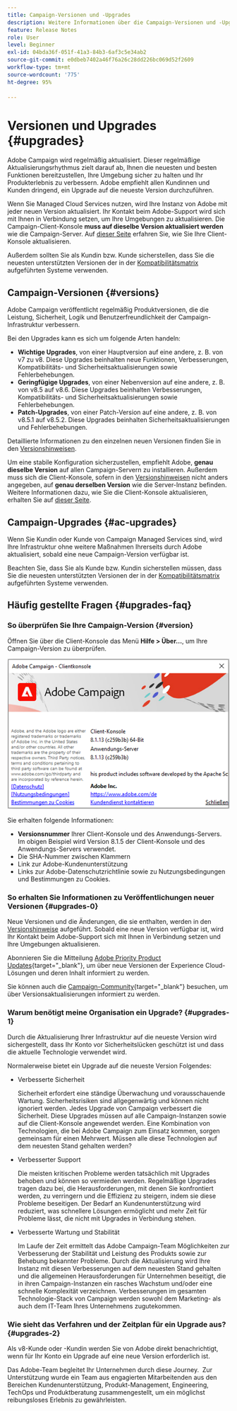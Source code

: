 ```yaml
---
title: Campaign-Versionen und -Upgrades
description: Weitere Informationen über die Campaign-Versionen und -Upgrades
feature: Release Notes
role: User
level: Beginner
exl-id: 04bda36f-051f-41a3-84b3-6af3c5e34ab2
source-git-commit: e0dbeb7402a46f76a26c28dd226bc069d52f2609
workflow-type: tm+mt
source-wordcount: '775'
ht-degree: 95%

---
```


# Versionen und Upgrades {#upgrades}

Adobe Campaign wird regelmäßig aktualisiert. Dieser regelmäßige Aktualisierungsrhythmus zielt darauf ab, Ihnen die neuesten und besten Funktionen bereitzustellen, Ihre Umgebung sicher zu halten und Ihr Produkterlebnis zu verbessern. Adobe empfiehlt allen Kundinnen und Kunden dringend, ein Upgrade auf die neueste Version durchzuführen.

Wenn Sie Managed Cloud Services nutzen, wird Ihre Instanz von Adobe mit jeder neuen Version aktualisiert. Ihr Kontakt beim Adobe-Support wird sich mit Ihnen in Verbindung setzen, um Ihre Umgebungen zu aktualisieren. Die Campaign-Client-Konsole **muss auf dieselbe Version aktualisiert werden** wie die Campaign-Server. Auf [dieser Seite](../start/connect.md#upgrade-ac-console) erfahren Sie, wie Sie Ihre Client-Konsole aktualisieren.

Außerdem sollten Sie als Kundin bzw. Kunde sicherstellen, dass Sie die neuesten unterstützten Versionen der in der [Kompatibilitätsmatrix](compatibility-matrix.md) aufgeführten Systeme verwenden.

## Campaign-Versionen {#versions}

Adobe Campaign veröffentlicht regelmäßig Produktversionen, die die Leistung, Sicherheit, Logik und Benutzerfreundlichkeit der Campaign-Infrastruktur verbessern.

Bei den Upgrades kann es sich um folgende Arten handeln:

* **Wichtige Upgrades**, von einer Hauptversion auf eine andere, z. B. von v7 zu v8. Diese Upgrades beinhalten neue Funktionen, Verbesserungen, Kompatibilitäts- und Sicherheitsaktualisierungen sowie Fehlerbehebungen.
* **Geringfügige Upgrades**, von einer Nebenversion auf eine andere, z. B. von v8.5 auf v8.6. Diese Upgrades beinhalten Verbesserungen, Kompatibilitäts- und Sicherheitsaktualisierungen sowie Fehlerbehebungen.
* **Patch-Upgrades**, von einer Patch-Version auf eine andere, z. B. von v8.5.1 auf v8.5.2. Diese Upgrades beinhalten Sicherheitsaktualisierungen und Fehlerbehebungen.

Detaillierte Informationen zu den einzelnen neuen Versionen finden Sie in den [Versionshinweisen](release-notes.md).

Um eine stabile Konfiguration sicherzustellen, empfiehlt Adobe, **genau dieselbe Version** auf allen Campaign-Servern zu installieren. Außerdem muss sich die Client-Konsole, sofern in den [Versionshinweisen](release-notes.md) nicht anders angegeben, auf **genau derselben Version** wie die Server-Instanz befinden. Weitere Informationen dazu, wie Sie die Client-Konsole aktualisieren, erhalten Sie auf [dieser Seite](../start/connect.md#upgrade-ac-console).


## Campaign-Upgrades {#ac-upgrades}

Wenn Sie Kundin oder Kunde von Campaign Managed Services sind, wird Ihre Infrastruktur ohne weitere Maßnahmen Ihrerseits durch Adobe aktualisiert, sobald eine neue Campaign-Version verfügbar ist.

Beachten Sie, dass Sie als Kunde bzw. Kundin sicherstellen müssen, dass Sie die neuesten unterstützten Versionen der in der [Kompatibilitätsmatrix](compatibility-matrix.md) aufgeführten Systeme verwenden.

## Häufig gestellte Fragen {#upgrades-faq}

### So überprüfen Sie Ihre Campaign-Version {#version}

Öffnen Sie über die Client-Konsole das Menü **Hilfe > Über…**, um Ihre Campaign-Version zu überprüfen.

![](assets/ac-version.png)

Sie erhalten folgende Informationen:

* **Versionsnummer** Ihrer Client-Konsole und des Anwendungs-Servers. Im obigen Beispiel wird Version 8.1.5 der Client-Konsole und des Anwendungs-Servers verwendet.
* Die SHA-Nummer zwischen Klammern
* Link zur Adobe-Kundenunterstützung
* Links zur Adobe-Datenschutzrichtlinie sowie zu Nutzungsbedingungen und Bestimmungen zu Cookies.

### So erhalten Sie Informationen zu Veröffentlichungen neuer Versionen {#upgrades-0}

Neue Versionen und die Änderungen, die sie enthalten, werden in den [Versionshinweise](release-notes.md) aufgeführt. Sobald eine neue Version verfügbar ist, wird Ihr Kontakt beim Adobe-Support sich mit Ihnen in Verbindung setzen und Ihre Umgebungen aktualisieren.

Abonnieren Sie die Mitteilung [Adobe Priority Product Updates](https://www.adobe.com/de/subscription/priority-product-update.html){target="_blank"}, um über neue Versionen der Experience Cloud-Lösungen und deren Inhalt informiert zu werden.

Sie können auch die [Campaign-Community](https://experienceleaguecommunities.adobe.com/t5/custom/page/page-id/Community-TopicsPage?profile.language=de&style=all&amp;sort=date&amp;order=desc&amp;filters=adobe-campaign-classic-community&amp;topic=Campaign+v8){target="_blank"} besuchen, um über Versionsaktualisierungen informiert zu werden.


### Warum benötigt meine Organisation ein Upgrade? {#upgrades-1}

Durch die Aktualisierung Ihrer Infrastruktur auf die neueste Version wird sichergestellt, dass Ihr Konto vor Sicherheitslücken geschützt ist und dass die aktuelle Technologie verwendet wird.

Normalerweise bietet ein Upgrade auf die neueste Version Folgendes:

* Verbesserte Sicherheit

  Sicherheit erfordert eine ständige Überwachung und vorausschauende Wartung. Sicherheitsrisiken sind allgegenwärtig und können nicht ignoriert werden. Jedes Upgrade von Campaign verbessert die Sicherheit. Diese Upgrades müssen auf alle Campaign-Instanzen sowie auf die Client-Konsole angewendet werden. Eine Kombination von Technologien, die bei Adobe Campaign zum Einsatz kommen, sorgen gemeinsam für einen Mehrwert. Müssen alle diese Technologien auf dem neuesten Stand gehalten werden?

* Verbesserter Support

  Die meisten kritischen Probleme werden tatsächlich mit Upgrades behoben und können so vermieden werden. Regelmäßige Upgrades tragen dazu bei, die Herausforderungen, mit denen Sie konfrontiert werden, zu verringern und die Effizienz zu steigern, indem sie diese Probleme beseitigen. Der Bedarf an Kundenunterstützung wird reduziert, was schnellere Lösungen ermöglicht und mehr Zeit für Probleme lässt, die nicht mit Upgrades in Verbindung stehen.


* Verbesserte Wartung und Stabilität

  Im Laufe der Zeit ermittelt das Adobe Campaign-Team Möglichkeiten zur Verbesserung der Stabilität und Leistung des Produkts sowie zur Behebung bekannter Probleme. Durch die Aktualisierung wird Ihre Instanz mit diesen Verbesserungen auf dem neuesten Stand gehalten und die allgemeinen Herausforderungen für Unternehmen beseitigt, die in ihren Campaign-Instanzen ein rasches Wachstum und/oder eine schnelle Komplexität verzeichnen. Verbesserungen im gesamten Technologie-Stack von Campaign werden sowohl dem Marketing- als auch dem IT-Team Ihres Unternehmens zugutekommen.


### Wie sieht das Verfahren und der Zeitplan für ein Upgrade aus? {#upgrades-2}

Als v8-Kunde oder -Kundin werden Sie von Adobe direkt benachrichtigt, wenn für Ihr Konto ein Upgrade auf eine neue Version erforderlich ist.

Das Adobe-Team begleitet Ihr Unternehmen durch diese Journey.  Zur Unterstützung wurde ein Team aus engagierten Mitarbeitenden aus den Bereichen Kundenunterstützung, Produkt-Management, Engineering, TechOps und Produktberatung zusammengestellt, um ein möglichst reibungsloses Erlebnis zu gewährleisten.
